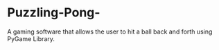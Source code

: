 # Puzzling-Pong-
A gaming software that allows the user to hit a ball back and forth using PyGame Library. 
